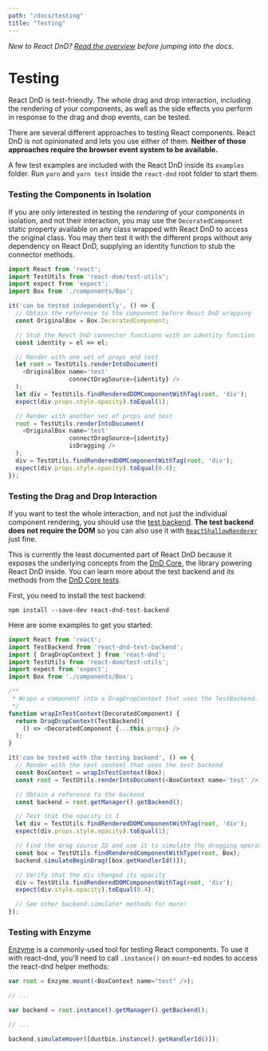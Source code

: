 ```yaml
---
path: "/docs/testing"
title: "Testing"
---
```

*New to React DnD? [Read the overview](/docs/overview) before jumping into the docs.*

Testing
===================

React DnD is test-friendly. The whole drag and drop interaction, including the rendering of your components, as well as the side effects you perform in response to the drag and drop events, can be tested.

There are several different approaches to testing React components. React DnD is not opinionated and lets you use either of them. **Neither of those approaches require the browser event system to be available.**

A few test examples are included with the React DnD inside its `examples` folder. Run `yarn` and `yarn test` inside the `react-dnd` root folder to start them.

### Testing the Components in Isolation

If you are only interested in testing the *rendering* of your components in isolation, and not their interaction, you may use the `DecoratedComponent` static property available on any class wrapped with React DnD to access the original class. You may then test it with the different props without any dependency on React DnD, supplying an identity function to stub the connector methods.

```js
import React from 'react';
import TestUtils from 'react-dom/test-utils';
import expect from 'expect';
import Box from './components/Box';

it('can be tested independently', () => {
  // Obtain the reference to the component before React DnD wrapping
  const OriginalBox = Box.DecoratedComponent;

  // Stub the React DnD connector functions with an identity function
  const identity = el => el;

  // Render with one set of props and test
  let root = TestUtils.renderIntoDocument(
    <OriginalBox name='test'
                 connectDragSource={identity} />
  );
  let div = TestUtils.findRenderedDOMComponentWithTag(root, 'div');
  expect(div.props.style.opacity).toEqual(1);

  // Render with another set of props and test
  root = TestUtils.renderIntoDocument(
    <OriginalBox name='test'
                 connectDragSource={identity}
                 isDragging />
  );
  div = TestUtils.findRenderedDOMComponentWithTag(root, 'div');
  expect(div.props.style.opacity).toEqual(0.4);
});
```

### Testing the Drag and Drop Interaction

If you want to test the whole interaction, and not just the individual component rendering, you should use the [test backend](/docs/backends/test). **The test backend does not require the DOM** so you can also use it with [`ReactShallowRenderer`](https://facebook.github.io/react/docs/test-utils.html#shallow-rendering) just fine.

This is currently the least documented part of React DnD because it exposes the underlying concepts from the [DnD Core](https://github.com/react-dnd/dnd-core), the library powering React DnD inside. You can learn more about the test backend and its methods from the [DnD Core tests](https://github.com/react-dnd/dnd-core/tree/v1.1.0/src/__tests__).

First, you need to install the test backend:

```
npm install --save-dev react-dnd-test-backend
```

Here are some examples to get you started:

```js
import React from 'react';
import TestBackend from 'react-dnd-test-backend';
import { DragDropContext } from 'react-dnd';
import TestUtils from 'react-dom/test-utils';
import expect from 'expect';
import Box from './components/Box';

/**
 * Wraps a component into a DragDropContext that uses the TestBackend.
 */
function wrapInTestContext(DecoratedComponent) {
  return DragDropContext(TestBackend)(
    () => <DecoratedComponent {...this.props} />
  );
}

it('can be tested with the testing backend', () => {
  // Render with the test context that uses the test backend
  const BoxContext = wrapInTestContext(Box);
  const root = TestUtils.renderIntoDocument(<BoxContext name='test' />);

  // Obtain a reference to the backend
  const backend = root.getManager().getBackend();

  // Test that the opacity is 1
  let div = TestUtils.findRenderedDOMComponentWithTag(root, 'div');
  expect(div.props.style.opacity).toEqual(1);

  // Find the drag source ID and use it to simulate the dragging operation
  const box = TestUtils.findRenderedComponentWithType(root, Box);
  backend.simulateBeginDrag([box.getHandlerId()]);

  // Verify that the div changed its opacity
  div = TestUtils.findRenderedDOMComponentWithTag(root, 'div');
  expect(div.style.opacity).toEqual(0.4);

  // See other backend.simulate* methods for more!
});
```

### Testing with Enzyme

[Enzyme](https://github.com/airbnb/enzyme) is a commonly-used tool for testing React components.
To use it with react-dnd, you'll need to call `.instance()` on `mount`-ed nodes to access the react-dnd helper methods:
```js
var root = Enzyme.mount(<BoxContext name="test" />);

// ...

var backend = root.instance().getManager().getBackend();

// ...

backend.simulateHover([dustbin.instance().getHandlerId()]);
```
